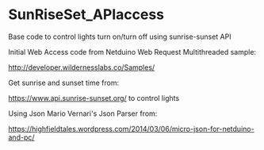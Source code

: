 # SunRiseSet_APIaccess
Base code to control lights turn on/turn off using sunrise-sunset API

Initial Web Access code from Netduino Web Request Multithreaded sample:

  http://developer.wildernesslabs.co/Samples/

Get sunrise and sunset time from:

  https://www.api.sunrise-sunset.org/ to control lights

Using Json Mario Vernari's Json Parser from:

  https://highfieldtales.wordpress.com/2014/03/06/micro-json-for-netduino-and-pc/
